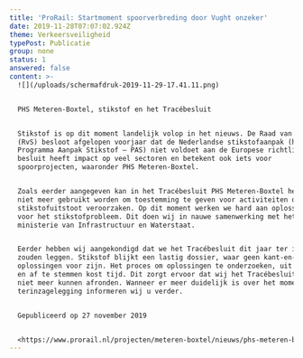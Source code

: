 ```yaml
---
title: 'ProRail: Startmoment spoorverbreding door Vught onzeker'
date: 2019-11-28T07:07:02.924Z
theme: Verkeersveiligheid
typePost: Publicatie
group: none
status: 1
answered: false
content: >-
  ![](/uploads/schermafdruk-2019-11-29-17.41.11.png)


  PHS Meteren-Boxtel, stikstof en het Tracébesluit


  Stikstof is op dit moment landelijk volop in het nieuws. De Raad van State
  (RvS) besloot afgelopen voorjaar dat de Nederlandse stikstofaanpak (het
  Programma Aanpak Stikstof – PAS) niet voldoet aan de Europese richtlijnen. Dit
  besluit heeft impact op veel sectoren en betekent ook iets voor
  spoorprojecten, waaronder PHS Meteren-Boxtel.


  Zoals eerder aangegeven kan in het Tracébesluit PHS Meteren-Boxtel het PAS
  niet meer gebruikt worden om toestemming te geven voor activiteiten die extra
  stikstofuitstoot veroorzaken. Op dit moment werken we hard aan oplossingen
  voor het stikstofprobleem. Dit doen wij in nauwe samenwerking met het
  ministerie van Infrastructuur en Waterstaat. 


  Eerder hebben wij aangekondigd dat we het Tracébesluit dit jaar ter inzage
  zouden leggen. Stikstof blijkt een lastig dossier, waar geen kant-en-klare
  oplossingen voor zijn. Het proces om oplossingen te onderzoeken, uit te werken
  en af te stemmen kost tijd. Dit zorgt ervoor dat wij het Tracébesluit dit jaar
  niet meer kunnen afronden. Wanneer er meer duidelijk is over het moment van de
  terinzagelegging informeren wij u verder.


  Gepubliceerd op 27 november 2019


  <https://www.prorail.nl/projecten/meteren-boxtel/nieuws/phs-meteren-boxtel-stikstof-en-het-trac-besluit>
---
```


